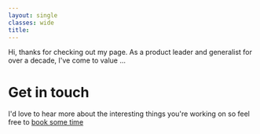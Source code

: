 ```yaml
---
layout: single
classes: wide
title: 
---
```


Hi, thanks for checking out my page. As a product leader and generalist for over a decade, I've come to value ... 

# Get in touch

I'd love to hear more about the interesting things you're working on so feel free to [book some time](https://cal.com/kpats)